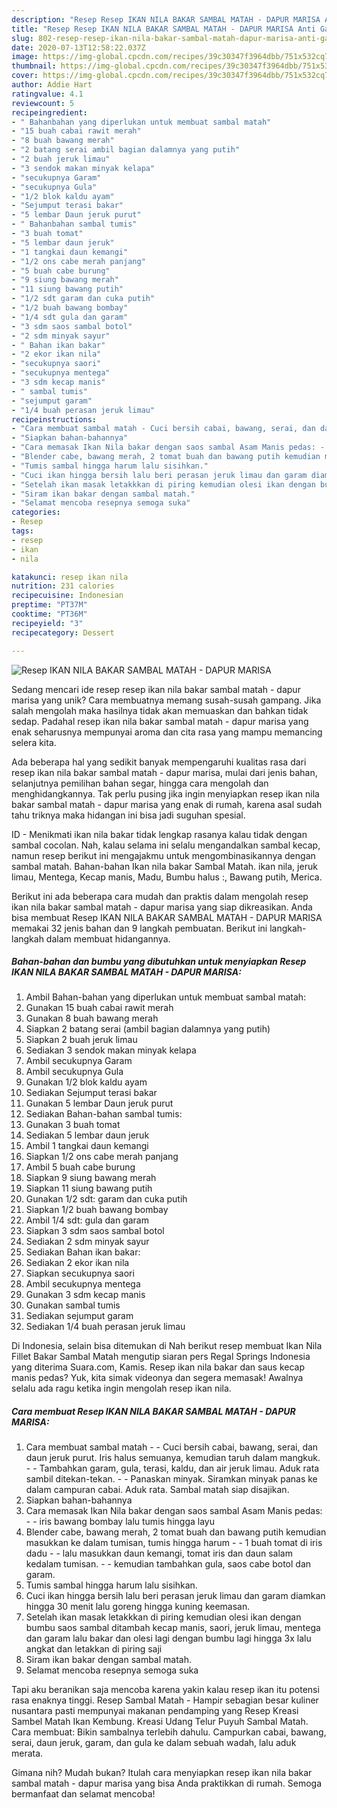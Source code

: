 ```yaml
---
description: "Resep Resep IKAN NILA BAKAR SAMBAL MATAH - DAPUR MARISA Anti Gagal"
title: "Resep Resep IKAN NILA BAKAR SAMBAL MATAH - DAPUR MARISA Anti Gagal"
slug: 802-resep-resep-ikan-nila-bakar-sambal-matah-dapur-marisa-anti-gagal
date: 2020-07-13T12:58:22.037Z
image: https://img-global.cpcdn.com/recipes/39c30347f3964dbb/751x532cq70/resep-ikan-nila-bakar-sambal-matah-dapur-marisa-foto-resep-utama.jpg
thumbnail: https://img-global.cpcdn.com/recipes/39c30347f3964dbb/751x532cq70/resep-ikan-nila-bakar-sambal-matah-dapur-marisa-foto-resep-utama.jpg
cover: https://img-global.cpcdn.com/recipes/39c30347f3964dbb/751x532cq70/resep-ikan-nila-bakar-sambal-matah-dapur-marisa-foto-resep-utama.jpg
author: Addie Hart
ratingvalue: 4.1
reviewcount: 5
recipeingredient:
- " Bahanbahan yang diperlukan untuk membuat sambal matah"
- "15 buah cabai rawit merah"
- "8 buah bawang merah"
- "2 batang serai ambil bagian dalamnya yang putih"
- "2 buah jeruk limau"
- "3 sendok makan minyak kelapa"
- "secukupnya Garam"
- "secukupnya Gula"
- "1/2 blok kaldu ayam"
- "Sejumput terasi bakar"
- "5 lembar Daun jeruk purut"
- " Bahanbahan sambal tumis"
- "3 buah tomat"
- "5 lembar daun jeruk"
- "1 tangkai daun kemangi"
- "1/2 ons cabe merah panjang"
- "5 buah cabe burung"
- "9 siung bawang merah"
- "11 siung bawang putih"
- "1/2 sdt garam dan cuka putih"
- "1/2 buah bawang bombay"
- "1/4 sdt gula dan garam"
- "3 sdm saos sambal botol"
- "2 sdm minyak sayur"
- " Bahan ikan bakar"
- "2 ekor ikan nila"
- "secukupnya saori"
- "secukupnya mentega"
- "3 sdm kecap manis"
- " sambal tumis"
- "sejumput garam"
- "1/4 buah perasan jeruk limau"
recipeinstructions:
- "Cara membuat sambal matah - Cuci bersih cabai, bawang, serai, dan daun jeruk purut. Iris halus semuanya, kemudian taruh dalam mangkuk. - Tambahkan garam, gula, terasi, kaldu, dan air jeruk limau. Aduk rata sambil ditekan-tekan. - Panaskan minyak. Siramkan minyak panas ke dalam campuran cabai. Aduk rata. Sambal matah siap disajikan."
- "Siapkan bahan-bahannya"
- "Cara memasak Ikan Nila bakar dengan saos sambal Asam Manis pedas: - iris bawang bombay lalu tumis hingga layu"
- "Blender cabe, bawang merah, 2 tomat buah dan bawang putih kemudian masukkan ke dalam tumisan, tumis hingga harum - 1 buah tomat di iris dadu - lalu masukkan daun kemangi, tomat iris dan daun salam kedalam tumisan.  - kemudian tambahkan gula, saos cabe botol dan garam."
- "Tumis sambal hingga harum lalu sisihkan."
- "Cuci ikan hingga bersih lalu beri perasan jeruk limau dan garam diamkan hingga 30 menit lalu goreng hingga kuning keemasan."
- "Setelah ikan masak letakkkan di piring kemudian olesi ikan dengan bumbu saos sambal ditambah kecap manis, saori, jeruk limau, mentega dan garam lalu bakar dan olesi lagi dengan bumbu lagi hingga 3x lalu angkat dan letakkan di piring saji"
- "Siram ikan bakar dengan sambal matah."
- "Selamat mencoba resepnya semoga suka"
categories:
- Resep
tags:
- resep
- ikan
- nila

katakunci: resep ikan nila 
nutrition: 231 calories
recipecuisine: Indonesian
preptime: "PT37M"
cooktime: "PT36M"
recipeyield: "3"
recipecategory: Dessert

---
```



![Resep IKAN NILA BAKAR SAMBAL MATAH - DAPUR MARISA](https://img-global.cpcdn.com/recipes/39c30347f3964dbb/751x532cq70/resep-ikan-nila-bakar-sambal-matah-dapur-marisa-foto-resep-utama.jpg)

Sedang mencari ide resep resep ikan nila bakar sambal matah - dapur marisa yang unik? Cara membuatnya memang susah-susah gampang. Jika salah mengolah maka hasilnya tidak akan memuaskan dan bahkan tidak sedap. Padahal resep ikan nila bakar sambal matah - dapur marisa yang enak seharusnya mempunyai aroma dan cita rasa yang mampu memancing selera kita.

Ada beberapa hal yang sedikit banyak mempengaruhi kualitas rasa dari resep ikan nila bakar sambal matah - dapur marisa, mulai dari jenis bahan, selanjutnya pemilihan bahan segar, hingga cara mengolah dan menghidangkannya. Tak perlu pusing jika ingin menyiapkan resep ikan nila bakar sambal matah - dapur marisa yang enak di rumah, karena asal sudah tahu triknya maka hidangan ini bisa jadi suguhan spesial.

ID - Menikmati ikan nila bakar tidak lengkap rasanya kalau tidak dengan sambal cocolan. Nah, kalau selama ini selalu mengandalkan sambal kecap, namun resep berikut ini mengajakmu untuk mengombinasikannya dengan sambal matah. Bahan-bahan Ikan nila bakar Sambal Matah. ikan nila, jeruk limau, Mentega, Kecap manis, Madu, Bumbu halus :, Bawang putih, Merica.


Berikut ini ada beberapa cara mudah dan praktis dalam mengolah resep ikan nila bakar sambal matah - dapur marisa yang siap dikreasikan. Anda bisa membuat Resep IKAN NILA BAKAR SAMBAL MATAH - DAPUR MARISA memakai 32 jenis bahan dan 9 langkah pembuatan. Berikut ini langkah-langkah dalam membuat hidangannya.

<!--inarticleads1-->

##### Bahan-bahan dan bumbu yang dibutuhkan untuk menyiapkan Resep IKAN NILA BAKAR SAMBAL MATAH - DAPUR MARISA:

1. Ambil  Bahan-bahan yang diperlukan untuk membuat sambal matah:
1. Gunakan 15 buah cabai rawit merah
1. Gunakan 8 buah bawang merah
1. Siapkan 2 batang serai (ambil bagian dalamnya yang putih)
1. Siapkan 2 buah jeruk limau
1. Sediakan 3 sendok makan minyak kelapa
1. Ambil secukupnya Garam
1. Ambil secukupnya Gula
1. Gunakan 1/2 blok kaldu ayam
1. Sediakan Sejumput terasi bakar
1. Gunakan 5 lembar Daun jeruk purut
1. Sediakan  Bahan-bahan sambal tumis:
1. Gunakan 3 buah tomat
1. Sediakan 5 lembar daun jeruk
1. Ambil 1 tangkai daun kemangi
1. Siapkan 1/2 ons cabe merah panjang
1. Ambil 5 buah cabe burung
1. Siapkan 9 siung bawang merah
1. Siapkan 11 siung bawang putih
1. Gunakan 1/2 sdt: garam dan cuka putih
1. Siapkan 1/2 buah bawang bombay
1. Ambil 1/4 sdt: gula dan garam
1. Siapkan 3 sdm saos sambal botol
1. Sediakan 2 sdm minyak sayur
1. Sediakan  Bahan ikan bakar:
1. Sediakan 2 ekor ikan nila
1. Siapkan secukupnya saori
1. Ambil secukupnya mentega
1. Gunakan 3 sdm kecap manis
1. Gunakan  sambal tumis
1. Sediakan sejumput garam
1. Sediakan 1/4 buah perasan jeruk limau


Di Indonesia, selain bisa ditemukan di Nah berikut resep membuat Ikan Nila Fillet Bakar Sambal Matah mengutip siaran pers Regal Springs Indonesia yang diterima Suara.com, Kamis. Resep ikan nila bakar dan saus kecap manis pedas? Yuk, kita simak videonya dan segera memasak! Awalnya selalu ada ragu ketika ingin mengolah resep ikan nila. 

<!--inarticleads2-->

##### Cara membuat Resep IKAN NILA BAKAR SAMBAL MATAH - DAPUR MARISA:

1. Cara membuat sambal matah - - Cuci bersih cabai, bawang, serai, dan daun jeruk purut. Iris halus semuanya, kemudian taruh dalam mangkuk. - - Tambahkan garam, gula, terasi, kaldu, dan air jeruk limau. Aduk rata sambil ditekan-tekan. - - Panaskan minyak. Siramkan minyak panas ke dalam campuran cabai. Aduk rata. Sambal matah siap disajikan.
1. Siapkan bahan-bahannya
1. Cara memasak Ikan Nila bakar dengan saos sambal Asam Manis pedas: - - iris bawang bombay lalu tumis hingga layu
1. Blender cabe, bawang merah, 2 tomat buah dan bawang putih kemudian masukkan ke dalam tumisan, tumis hingga harum - - 1 buah tomat di iris dadu - - lalu masukkan daun kemangi, tomat iris dan daun salam kedalam tumisan.  - - kemudian tambahkan gula, saos cabe botol dan garam.
1. Tumis sambal hingga harum lalu sisihkan.
1. Cuci ikan hingga bersih lalu beri perasan jeruk limau dan garam diamkan hingga 30 menit lalu goreng hingga kuning keemasan.
1. Setelah ikan masak letakkkan di piring kemudian olesi ikan dengan bumbu saos sambal ditambah kecap manis, saori, jeruk limau, mentega dan garam lalu bakar dan olesi lagi dengan bumbu lagi hingga 3x lalu angkat dan letakkan di piring saji
1. Siram ikan bakar dengan sambal matah.
1. Selamat mencoba resepnya semoga suka


Tapi aku beranikan saja mencoba karena yakin kalau resep ikan itu potensi rasa enaknya tinggi. Resep Sambal Matah - Hampir sebagian besar kuliner nusantara pasti mempunyai makanan pendamping yang Resep Kreasi Sambel Matah Ikan Kembung. Kreasi Udang Telur Puyuh Sambal Matah. Cara membuat: Bikin sambalnya terlebih dahulu. Campurkan cabai, bawang, serai, daun jeruk, garam, dan gula ke dalam sebuah wadah, lalu aduk merata. 

Gimana nih? Mudah bukan? Itulah cara menyiapkan resep ikan nila bakar sambal matah - dapur marisa yang bisa Anda praktikkan di rumah. Semoga bermanfaat dan selamat mencoba!
